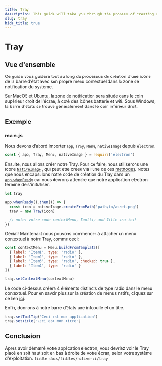 ```yaml
---
title: Tray
description: This guide will take you through the process of creating a Tray icon with its own context menu to the system's notification area.
slug: tray
hide_title: true
---
```


# Tray

## Vue d'ensemble

<!-- ✍ Update this section if you want to provide more details -->

Ce guide vous guidera tout au long du processus de création d’une icône de la barre d’état [](https://www.electronjs.org/docs/api/tray)avec son propre menu contextuel dans la zone de notification du système.

Sur MacOS et Ubuntu, la zone de notification sera située dans le coin supérieur droit de l'écran, à coté des icônes batterie et wifi. Sous Windows, la barre d'états se trouve généralement dans le coin inférieur droit.

## Exemple

### main.js

Nous devons d’abord importer `app`, `Tray`, `Menu`, `nativeImage` depuis `electron`.

```js
const { app, Tray, Menu, nativeImage } = require('electron')
```

Ensuite, nous allons créer notre Tray. Pour ce faire, nous utiliserons une icône [`NativeImage`](https://www.electronjs.org/docs/api/native-image) , qui peut être créée via l’une de ces [méthodes](https://www.electronjs.org/docs/api/native-image#methods). Notez que nous encapsulons notre code de création du Tray dans un [`app.whenReady`](https://www.electronjs.org/docs/api/app#appwhenready) car nous devrons attendre que notre application electron termine de s'initialiser.

```js title='main.js'
let tray

app.whenReady().then(() => {
  const icon = nativeImage.createFromPath('path/to/asset.png')
  tray = new Tray(icon)

  // note: votre code contextMenu, Tooltip and Title ira ici!
})
```

Génial! Maintenant nous pouvons commencer à attacher un menu contextuel à notre Tray, comme ceci:

```js
const contextMenu = Menu.buildFromTemplate([
  { label: 'Item1', type: 'radio' },
  { label: 'Item2', type: 'radio' },
  { label: 'Item3', type: 'radio', checked: true },
  { label: 'Item4', type: 'radio' }
])

tray.setContextMenu(contextMenu)
```

Le code ci-dessus créera 4 éléments distincts de type radio dans le menu contextuel. Pour en savoir plus sur la création de menus natifs, cliquez sur ce lien [ici](https://www.electronjs.org/docs/api/menu#menubuildfromtemplatetemplate).

Enfin, donnons à notre barre d’états une infobulle et un titre.

```js
tray.setToolTip('Ceci est mon application')
tray.setTitle('Ceci est mon titre')
```

## Conclusion

Après avoir démarré votre application electron, vous devriez voir le Tray placé en soit haut soit en bas à droite de votre écran, selon votre système d'exploitation.
`fiddle docs/fiddles/native-ui/tray`
